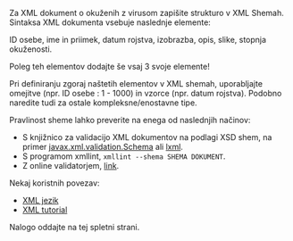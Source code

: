 Za XML dokument o okuženih z virusom zapišite strukturo v XML Shemah. Sintaksa XML dokumenta vsebuje naslednje elemente:

ID osebe,
ime in priimek,
datum rojstva,
izobrazba,
opis,
slike,
stopnja okuženosti.

Poleg teh elementov dodajte še vsaj 3 svoje elemente!

Pri definiranju zgoraj naštetih elementov v XML shemah, uporabljajte omejitve (npr. ID osebe : 1 - 1000) in vzorce (npr. datum rojstva). Podobno naredite tudi za ostale kompleksne/enostavne tipe.

Pravlinost sheme lahko preverite na enega od naslednjih načinov:
- S knjižnico za validacijo XML dokumentov na podlagi XSD shem, na primer [javax.xml.validation.Schema](https://docs.oracle.com/javase/8/docs/api/javax/xml/validation/Schema.html) ali [lxml](https://lxml.de/validation.html).
- S programom xmllint, `xmllint --shema SHEMA DOKUMENT`.
- Z online validatorjem, [link](https://www.liquid-technologies.com/online-xsd-validator).

Nekaj koristnih povezav:
- [XML jezik](https://en.wikipedia.org/wiki/XML)
- [XML tutorial](https://www.w3schools.com/xml/default.asp)

Nalogo oddajte na tej spletni strani.
